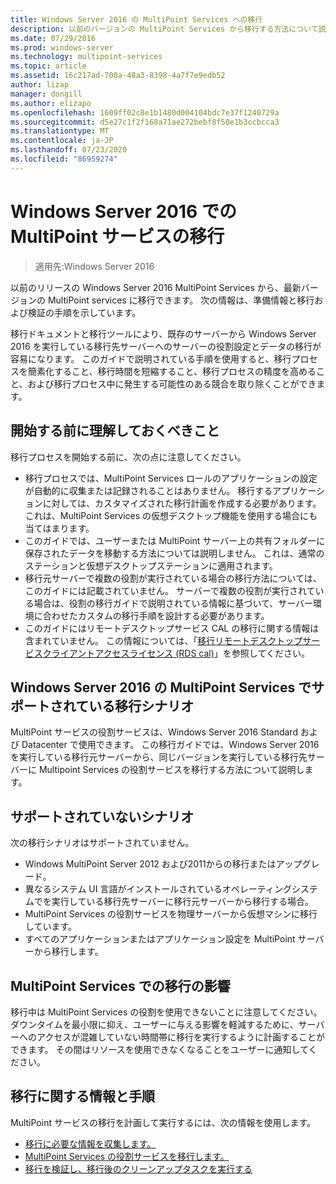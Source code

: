 ```yaml
---
title: Windows Server 2016 の MultiPoint Services への移行
description: 以前のバージョンの MultiPoint Services から移行する方法について説明します。
ms.date: 07/29/2016
ms.prod: windows-server
ms.technology: multipoint-services
ms.topic: article
ms.assetid: 16c217ad-700a-48a3-8398-4a7f7e9edb52
author: lizap
manager: dongill
ms.author: elizapo
ms.openlocfilehash: 1609ff02c8e1b1480d004104bdc7e37f1240729a
ms.sourcegitcommit: d5e27c1f2f168a71ae272bebf8f50e1b3ccbcca3
ms.translationtype: MT
ms.contentlocale: ja-JP
ms.lasthandoff: 07/23/2020
ms.locfileid: "86959274"
---
```

# <a name="multipoint-services-migration-in-windows-server-2016"></a>Windows Server 2016 での MultiPoint サービスの移行
>適用先:Windows Server 2016

以前のリリースの Windows Server 2016 MultiPoint Services から、最新バージョンの MultiPoint services に移行できます。 次の情報は、準備情報と移行および検証の手順を示しています。

移行ドキュメントと移行ツールにより、既存のサーバーから Windows Server 2016 を実行している移行先サーバーへのサーバーの役割設定とデータの移行が容易になります。 このガイドで説明されている手順を使用すると、移行プロセスを簡素化すること、移行時間を短縮すること、移行プロセスの精度を高めること、および移行プロセス中に発生する可能性のある競合を取り除くことができます。 

## <a name="what-to-know-before-you-begin"></a>開始する前に理解しておくべきこと
移行プロセスを開始する前に、次の点に注意してください。

- 移行プロセスでは、MultiPoint Services ロールのアプリケーションの設定が自動的に収集または記録されることはありません。 移行するアプリケーションに対しては、カスタマイズされた移行計画を作成する必要があります。 これは、MultiPoint Services の仮想デスクトップ機能を使用する場合にも当てはまります。
- このガイドでは、ユーザーまたは MultiPoint サーバー上の共有フォルダーに保存されたデータを移動する方法については説明しません。 これは、通常のステーションと仮想デスクトップステーションに適用されます。
- 移行元サーバーで複数の役割が実行されている場合の移行方法については、このガイドには記載されていません。 サーバーで複数の役割が実行されている場合は、役割の移行ガイドで説明されている情報に基づいて、サーバー環境に合わせたカスタムの移行手順を設計する必要があります。
- このガイドにはリモートデスクトップサービス CAL の移行に関する情報は含まれていません。 この情報については、「[移行リモートデスクトップサービスクライアントアクセスライセンス (RDS cal)](/previous-versions/windows/it-pro/windows-server-2008-R2-and-2008/dd851844(v=ws.11))」を参照してください。

## <a name="supported-migration-scenarios-for-multipoint-services-in-windows-server-2016"></a>Windows Server 2016 の MultiPoint Services でサポートされている移行シナリオ
MultiPoint サービスの役割サービスは、Windows Server 2016 Standard および Datacenter で使用できます。 この移行ガイドでは、Windows Server 2016 を実行している移行元サーバーから、同じバージョンを実行している移行先サーバーに Multipoint Services の役割サービスを移行する方法について説明します。

## <a name="scenarios-that-are-not-supported"></a>サポートされていないシナリオ

次の移行シナリオはサポートされていません。

- Windows MultiPoint Server 2012 および2011からの移行またはアップグレード。
- 異なるシステム UI 言語がインストールされているオペレーティングシステムでを実行している移行先サーバーに移行元サーバーから移行する場合。
- MultiPoint Services の役割サービスを物理サーバーから仮想マシンに移行しています。
- すべてのアプリケーションまたはアプリケーション設定を MultiPoint サーバーから移行します。

## <a name="the-impact-of-migration-on-multipoint-services"></a>MultiPoint Services での移行の影響
移行中は MultiPoint Services の役割を使用できないことに注意してください。 ダウンタイムを最小限に抑え、ユーザーに与える影響を軽減するために、サーバーへのアクセスが混雑していない時間帯に移行を実行するように計画することができます。 その間はリソースを使用できなくなることをユーザーに通知してください。

## <a name="migration-information-and-steps"></a>移行に関する情報と手順
MultiPoint サービスの移行を計画して実行するには、次の情報を使用します。

- [移行に必要な情報を収集します。](multipoint-services-migration-preparation.md)
- [MultiPoint Services の役割サービスを移行します。](multipoint-services-migration-steps.md)
- [移行を検証し、移行後のクリーンアップタスクを実行する](multipoint-services-post-migration-steps.md)
